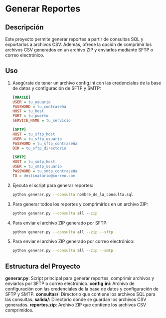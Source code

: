 # Generar Reportes

## Descripción

Este proyecto permite generar reportes a partir de consultas SQL y exportarlos a archivos CSV. Además, ofrece la opción de comprimir los archivos CSV generados en un archivo ZIP y enviarlos mediante SFTP o correo electrónico.

## Uso

1. Asegúrate de tener un archivo config.ini con las credenciales de la base de datos y configuración de SFTP y SMTP:

    ```ini
    [ORACLE]
    USER = tu_usuario
    PASSWORD = tu_contraseña
    HOST = tu_host
    PORT = tu_puerto
    SERVICE_NAME = tu_servicio

    [SFTP]
    HOST = tu_sftp_host
    USER = tu_sftp_usuario
    PASSWORD = tu_sftp_contraseña
    DIR = tu_sftp_directorio

    [SMTP]
    HOST = tu_smtp_host
    USER = tu_smtp_usuario
    PASSWORD = tu_smtp_contraseña
    TO = destinatario@correo.com
    ```

2. Ejecuta el script para generar reportes:

    ```sh
    python generar.py --consulta nombre_de_la_consulta.sql
    ```

3. Para generar todos los reportes y comprimirlos en un archivo ZIP:

    ```sh
    python generar.py --consulta all --zip
    ```

4. Para enviar el archivo ZIP generado por SFTP:

    ```sh
    python generar.py --consulta all --zip --sftp
    ```

5. Para enviar el archivo ZIP generado por correo electrónico:

    ```sh
    python generar.py --consulta all --zip --smtp
    ```

## Estructura del Proyecto

**generar.py**: Script principal para generar reportes, comprimir archivos y enviarlos por SFTP o correo electrónico.
**config.ini**: Archivo de configuración con las credenciales de la base de datos y configuración de SFTP y SMTP.
**consultas/**: Directorio que contiene los archivos SQL para las consultas.
**salida/**: Directorio donde se guardan los archivos CSV generados.
**reportes.zip**: Archivo ZIP que contiene los archivos CSV comprimidos.
